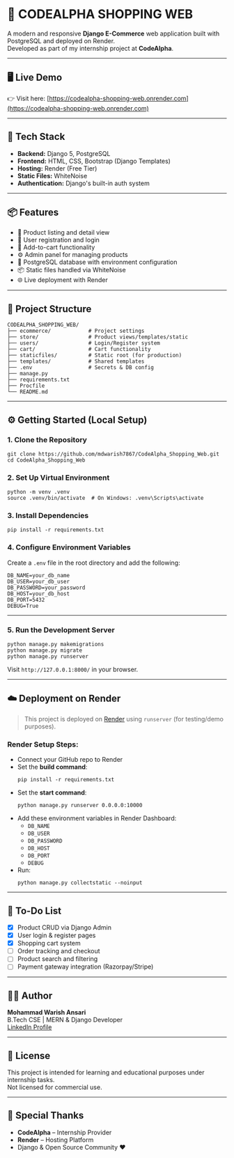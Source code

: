 # 🛒 CODEALPHA SHOPPING WEB

A modern and responsive **Django E-Commerce** web application built with PostgreSQL and deployed on Render.  
Developed as part of my internship project at **CodeAlpha**.

---

## 🖥️ Live Demo

👉 Visit here: [https://codealpha-shopping-web.onrender.com](https://codealpha-shopping-web.onrender.com)

---

## 🚀 Tech Stack

- **Backend:** Django 5, PostgreSQL
- **Frontend:** HTML, CSS, Bootstrap (Django Templates)
- **Hosting:** Render (Free Tier)
- **Static Files:** WhiteNoise
- **Authentication:** Django's built-in auth system

---

## 📦 Features

- 🏬 Product listing and detail view
- 🔐 User registration and login
- 🛒 Add-to-cart functionality
- ⚙️ Admin panel for managing products
- 💾 PostgreSQL database with environment configuration
- 📦 Static files handled via WhiteNoise
- 🌐 Live deployment with Render

---

## 📁 Project Structure

```
CODEALPHA_SHOPPING_WEB/
├── ecommerce/            # Project settings
├── store/                # Product views/templates/static
├── users/                # Login/Register system
├── cart/                 # Cart functionality
├── staticfiles/          # Static root (for production)
├── templates/            # Shared templates
├── .env                  # Secrets & DB config
├── manage.py
├── requirements.txt
├── Procfile
└── README.md
```

---

## ⚙️ Getting Started (Local Setup)

### 1. Clone the Repository

```
git clone https://github.com/mdwarish7867/CodeAlpha_Shopping_Web.git
cd CodeAlpha_Shopping_Web
```

### 2. Set Up Virtual Environment

```
python -m venv .venv
source .venv/bin/activate  # On Windows: .venv\Scripts\activate
```

### 3. Install Dependencies

```
pip install -r requirements.txt
```

### 4. Configure Environment Variables

Create a `.env` file in the root directory and add the following:

```
DB_NAME=your_db_name
DB_USER=your_db_user
DB_PASSWORD=your_password
DB_HOST=your_db_host
DB_PORT=5432
DEBUG=True
```

---

### 5. Run the Development Server

```
python manage.py makemigrations
python manage.py migrate
python manage.py runserver
```

Visit `http://127.0.0.1:8000/` in your browser.

---

## ☁️ Deployment on Render

> This project is deployed on [Render](https://render.com) using `runserver` (for testing/demo purposes).

### Render Setup Steps:

- Connect your GitHub repo to Render
- Set the **build command**:
  ```
  pip install -r requirements.txt
  ```
- Set the **start command**:
  ```
  python manage.py runserver 0.0.0.0:10000
  ```
- Add these environment variables in Render Dashboard:
  - `DB_NAME`
  - `DB_USER`
  - `DB_PASSWORD`
  - `DB_HOST`
  - `DB_PORT`
  - `DEBUG`
- Run:
  ```
  python manage.py collectstatic --noinput
  ```

---

## 📌 To-Do List

- [x] Product CRUD via Django Admin
- [x] User login & register pages
- [x] Shopping cart system
- [ ] Order tracking and checkout
- [ ] Product search and filtering
- [ ] Payment gateway integration (Razorpay/Stripe)

---

## 👨‍💻 Author

**Mohammad Warish Ansari**  
B.Tech CSE | MERN & Django Developer  
[LinkedIn Profile](https://www.linkedin.com/in/md-warish-ansari-46b1ab258/)

---

## 📜 License

This project is intended for learning and educational purposes under internship tasks.  
Not licensed for commercial use.

---

## 🙏 Special Thanks

- **CodeAlpha** – Internship Provider
- **Render** – Hosting Platform
- Django & Open Source Community ❤️
